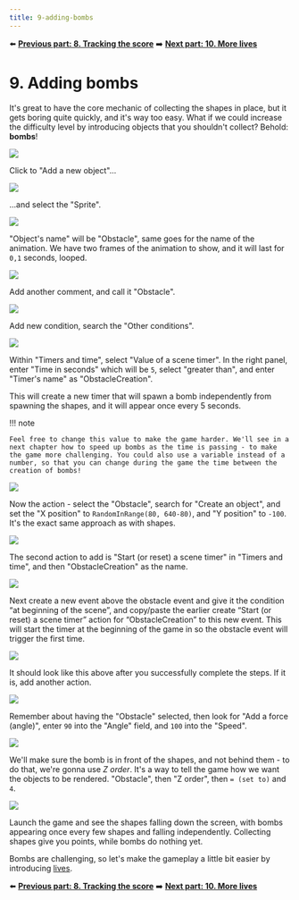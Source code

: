 ```yaml
---
title: 9-adding-bombs
---
```

⬅️ **[Previous part: 8. Tracking the score](/gdevelop5/tutorials/geometry-monster/8-tracking-score)** ➡️ **[Next part: 10. More lives](/gdevelop5/tutorials/geometry-monster/10-more-lives)**

# 9. Adding bombs

It's great to have the core mechanic of collecting the shapes in place, but it gets boring quite quickly, and it's way too easy. What if we could increase the difficulty level by introducing objects that you shouldn't collect? Behold: **bombs**!

![](122.png)

Click to "Add a new object"...

![](123.png)

...and select the "Sprite".

![](124.png)

"Object's name" will be "Obstacle", same goes for the name of the animation. We have two frames of the animation to show, and it will last for `0,1` seconds, looped.

![](125.png)

Add another comment, and call it "Obstacle".

![](127.png)

Add new condition, search the "Other conditions".

![](9-adding-bombs/pasted/20220129-143434.png)

Within "Timers and time", select "Value of a scene timer". In the right panel, enter "Time in seconds" which will be `5`, select "greater than", and enter "Timer's name" as "ObstacleCreation".

This will create a new timer that will spawn a bomb independently from spawning the shapes, and it will appear once every 5 seconds.

!!! note

    Feel free to change this value to make the game harder. We'll see in a next chapter how to speed up bombs as the time is passing - to make the game more challenging. You could also use a variable instead of a number, so that you can change during the game the time between the creation of bombs!

![](129.png)

Now the action - select the "Obstacle", search for "Create an object", and set the "X position" to `RandomInRange(80, 640-80)`, and "Y position" to `-100`. It's the exact same approach as with shapes.

![](131.png)

The second action to add is "Start (or reset) a scene timer" in "Timers and time", and then "ObstacleCreation" as the name.

![](9-adding-bombs/pasted/20220129-144239.png)

Next create a new event above the obstacle event and give it the condition “at beginning of the scene”, and copy/paste the earlier create “Start (or reset) a scene timer” action for “ObstacleCreation” to this new event. This will start the timer at the beginning of the game in so the obstacle event will trigger the first time.

![](9-adding-bombs/pasted/20220129-144332.png)

It should look like this above after you successfully complete the steps. If it is, add another action.

![](133.png)

Remember about having the "Obstacle" selected, then look for "Add a force (angle)", enter `90` into the "Angle" field, and `100` into the "Speed".

![](134.png)

We'll make sure the bomb is in front of the shapes, and not behind them - to do that, we're gonna use *Z order*. It's a way to tell the game how we want the objects to be rendered. "Obstacle", then "Z order", then `= (set to)` and `4`.

![](135.png)

Launch the game and see the shapes falling down the screen, with bombs appearing once every few shapes and falling independently. Collecting shapes give you points, while bombs do nothing yet.

Bombs are challenging, so let's make the gameplay a little bit easier by introducing [lives](/gdevelop5/tutorials/geometry-monster/10-more-lives).

⬅️ **[Previous part: 8. Tracking the score](/gdevelop5/tutorials/geometry-monster/8-tracking-score)** ➡️ **[Next part: 10. More lives](/gdevelop5/tutorials/geometry-monster/10-more-lives)**
